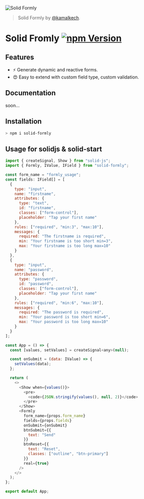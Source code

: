 <p>
  <img src="https://assets.solidjs.com/banner?project=Formly&type=package" alt="Solid Formly" />
</p>

> Solid Formly by [@kamalkech](https://github.com/kamalkech).

# Solid Fromly [![npm Version](https://img.shields.io/npm/v/solid-formly.svg?style=flat-square)](https://www.npmjs.org/package/solid-formly)

## Features

- ⚡️ Generate dynamic and reactive forms.
- 😍 Easy to extend with custom field type, custom validation.

## Documentation

soon...

## Installation

```sh
> npm i solid-formly
```

## Usage for solidjs & solid-start

```js
import { createSignal, Show } from "solid-js";
import { Formly, IValue, IField } from "solid-formly";

const form_name = "formly_usage";
const fields: IField[] = [
  {
    type: "input",
    name: "firstname",
    attributes: {
      type: "text",
      id: "firstname",
      classes: ["form-control"],
      placeholder: "Tap your first name"
    },
    rules: ["required", "min:3", "max:10"],
    messages: {
      required: "The firstname is required",
      min: "Your firstname is too short min=3",
      max: "Your firstname is too long max=10"
    }
  },
  {
    type: "input",
    name: "password",
    attributes: {
      type: "password",
      id: "password",
      classes: ["form-control"],
      placeholder: "Tap your first name"
    },
    rules: ["required", "min:6", "max:10"],
    messages: {
      required: "The password is required",
      min: "Your password is too short min=6",
      max: "Your password is too long max=10"
    }
  }
];

const App = () => {
  const [values, setValues] = createSignal<any>(null);

  const onSubmit = (data: IValue) => {
    setValues(data);
  };

  return (
    <>
      <Show when={values()}>
        <pre>
          <code>{JSON.stringify(values(), null, 2)}</code>
        </pre>
      </Show>
      <Formly
        form_name={props.form_name}
        fields={props.fields}
        onSubmit={onSubmit}
        btnSubmit={{
          text: "Send"
        }}
        btnReset={{
          text: "Reset",
          classes: ["outline", "btn-primary"]
        }}
        real={true}
      />
    </>
  );
};

export default App;
```
